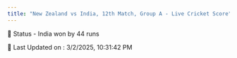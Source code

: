 ```yaml
---
title: "New Zealand vs India, 12th Match, Group A - Live Cricket Score"
---
```


📑 Status - India won by 44 runs

📝 Last Updated on : 3/2/2025, 10:31:42 PM  

